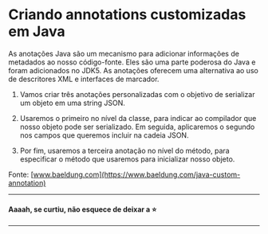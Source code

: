 # Criando annotations customizadas em Java

As anotações Java são um mecanismo para adicionar informações de metadados ao nosso código-fonte. Eles são uma parte poderosa do Java e foram adicionados no JDK5. As anotações oferecem uma alternativa ao uso de descritores XML e interfaces de marcador.

1. Vamos criar três anotações personalizadas com o objetivo de serializar um objeto em uma string JSON.

2. Usaremos o primeiro no nível da classe, para indicar ao compilador que nosso objeto pode ser serializado. Em seguida, aplicaremos o segundo nos campos que queremos incluir na cadeia JSON.

3. Por fim, usaremos a terceira anotação no nível do método, para especificar o método que usaremos para inicializar nosso objeto.

Fonte: [www.baeldung.com](https://www.baeldung.com/java-custom-annotation)

---

#### Aaaah, se curtiu, não esquece de deixar a :star:

---